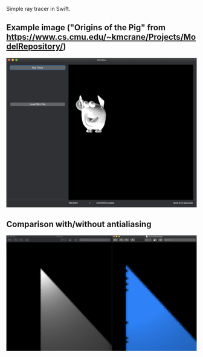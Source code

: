 Simple ray tracer in Swift.

## Example image ("Origins of the Pig" from https://www.cs.cmu.edu/~kmcrane/Projects/ModelRepository/)
![Sample ray traced image](RayTraceExample.png)

## Comparison with/without antialiasing
![With and without antialiasing](Antialiasing%20comparison.png)

